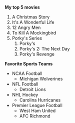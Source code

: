 **My top 5 movies**
1. A Christmas Story
2. It's A Wonderful Life
3. 12 Angry Men
4. To Kill A Mockingbird
5. Porky's Series
   1. Porky's
   2. Porky's 2: The Next Day
   3. Porky's Revenge

**Favorite Sports Teams**
* NCAA Football
  * Michigan Wolverines
* NFL Football
  * Detroit Lions
* NHL Hockey
  * Carolina Hurricanes
* Premier League Football
  * West Ham United
  * AFC Richmond
